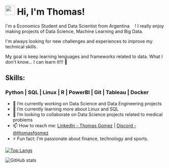 # <img src="https://emojis.slackmojis.com/emojis/images/1531849430/4246/blob-sunglasses.gif?1531849430" width="30"/> Hi, I'm Thomas!

I'm a Economics Student and Data Scientist from Argentina <img src="https://image.flaticon.com/icons/png/512/330/330487.png" width="13"/>!
I really enjoy making projects of Data Science, Machine Learning and Big Data.

I'm always looking for new challenges and experiences to improve my technical skills.

My goal is keep learning lenguages and frameworks related to data. 
What I don't know... I can learn it!!! 🚀

## Skills: 
### Python | SQL | Linux | R | PowerBI | Git | Tableau | Docker 

- 🔭 I’m currently working on Data Science and Data Engineering projects 
- 🌱 I’m currently learning more about Linux and SQL 
- 👯 I’m looking to collaborate on Data Science projects related to medical problems  
- 📫 How to reach me: [LinkedIn - Thomas Gomez](https://www.linkedin.com/in/thomasfgomez/) | [Discord - @thomasfgomez](https://discord.com/channels/@me)
- ⚡ Fun fact: I'm passionate about finance, technology and sports. 

[![Top Langs](https://github-readme-stats.vercel.app/api/top-langs/?username=thomasfgomez)](https://github.com/anuraghazra/github-readme-stats)

![GitHub stats](https://github-readme-stats.vercel.app/api?username=thomasfgomez&show_icons=true)  


